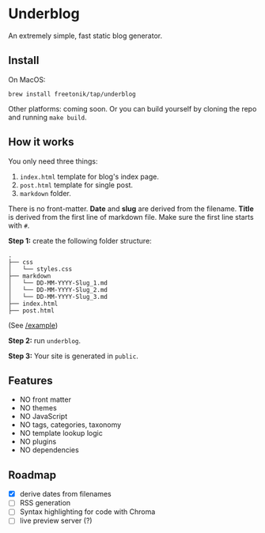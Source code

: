 # Underblog

An extremely simple, fast static blog generator.

## Install

On MacOS:

```
brew install freetonik/tap/underblog
```

Other platforms: coming soon. Or you can build yourself by cloning the repo and running `make build`.

## How it works

You only need three things:
1. `index.html` template for blog's index page.
2. `post.html` template for single post.
3. `markdown` folder.

There is no front-matter. **Date** and **slug** are derived from the filename. **Title** is derived from the first line of markdown file. Make sure the first line starts with `#`.

**Step 1:** create the following folder structure:

```
.
├── css
│   └── styles.css
├── markdown
│   └── DD-MM-YYYY-Slug_1.md
│   └── DD-MM-YYYY-Slug_2.md
│   └── DD-MM-YYYY-Slug_3.md
├── index.html
├── post.html
```

(See [/example](example))

**Step 2:** run `underblog`.

**Step 3:** Your site is generated in `public`.

## Features

- NO front matter
- NO themes
- NO JavaScript
- NO tags, categories, taxonomy
- NO template lookup logic
- NO plugins
- NO dependencies

## Roadmap

- [x] derive dates from filenames
- [ ] RSS generation
- [ ] Syntax highlighting for code with Chroma
- [ ] live preview server (?)
